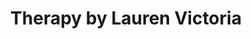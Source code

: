 ---
title: "Therapy by Lauren Victoria"
url: /boothstown-worsley/therapy-by-lauren-victoria/
shop: Kosmetik
---